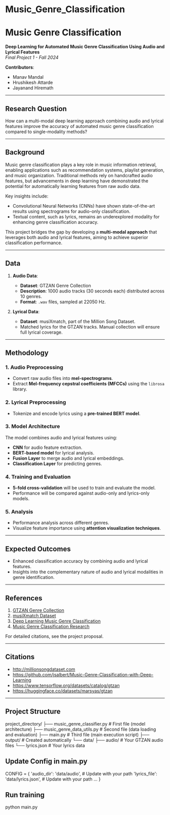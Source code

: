 # Music_Genre_Classification
# Music Genre Classification

**Deep Learning for Automated Music Genre Classification Using Audio and Lyrical Features**  
_Final Project 1 - Fall 2024_  

**Contributors**:  
- Manav Mandal  
- Hrushikesh Attarde  
- Jayanand Hiremath  

---

## Research Question

How can a multi-modal deep learning approach combining audio and lyrical features improve the accuracy of automated music genre classification compared to single-modality methods?

---

## Background

Music genre classification plays a key role in music information retrieval, enabling applications such as recommendation systems, playlist generation, and music organization. Traditional methods rely on handcrafted audio features, but advancements in deep learning have demonstrated the potential for automatically learning features from raw audio data. 

Key insights include:  
- Convolutional Neural Networks (CNNs) have shown state-of-the-art results using spectrograms for audio-only classification.  
- Textual content, such as lyrics, remains an underexplored modality for enhancing genre classification accuracy.  

This project bridges the gap by developing a **multi-modal approach** that leverages both audio and lyrical features, aiming to achieve superior classification performance.

---

## Data

1. **Audio Data**:  
   - **Dataset**: GTZAN Genre Collection  
   - **Description**: 1000 audio tracks (30 seconds each) distributed across 10 genres.  
   - **Format**: `.wav` files, sampled at 22050 Hz.  

2. **Lyrical Data**:  
   - **Dataset**: musiXmatch, part of the Million Song Dataset.  
   - Matched lyrics for the GTZAN tracks. Manual collection will ensure full lyrical coverage.

---

## Methodology

### 1. Audio Preprocessing  
- Convert raw audio files into **mel-spectrograms**.  
- Extract **Mel-frequency cepstral coefficients (MFCCs)** using the `librosa` library.

### 2. Lyrical Preprocessing  
- Tokenize and encode lyrics using a **pre-trained BERT model**.

### 3. Model Architecture  
The model combines audio and lyrical features using:  
- **CNN** for audio feature extraction.  
- **BERT-based model** for lyrical analysis.  
- **Fusion Layer** to merge audio and lyrical embeddings.  
- **Classification Layer** for predicting genres.

### 4. Training and Evaluation  
- **5-fold cross-validation** will be used to train and evaluate the model.  
- Performance will be compared against audio-only and lyrics-only models.

### 5. Analysis  
- Performance analysis across different genres.  
- Visualize feature importance using **attention visualization techniques**.

---

## Expected Outcomes

- Enhanced classification accuracy by combining audio and lyrical features.  
- Insights into the complementary nature of audio and lyrical modalities in genre identification.

---

## References

1. [GTZAN Genre Collection](https://www.tensorflow.org/datasets/catalog/gtzan)  
2. [musiXmatch Dataset](http://millionsongdataset.com/musixmatch/)  
3. [Deep Learning Music Genre Classification](https://github.com/jsalbert/Music-Genre-Classification-with-Deep-Learning)  
4. [Music Genre Classification Research](https://transactions.ismir.net/articles/10.5334/tismir.10)  

For detailed citations, see the project proposal.

---

## Citations

- http://millionsongdataset.com  
- https://github.com/jsalbert/Music-Genre-Classification-with-Deep-Learning  
- https://www.tensorflow.org/datasets/catalog/gtzan  
- https://huggingface.co/datasets/marsyas/gtzan

---

## Project Structure

project_directory/
    ├── music_genre_classifier.py     # First file (model architecture)
    ├── music_genre_data_utils.py     # Second file (data loading and evaluation)
    ├── main.py                       # Third file (main execution script)
    ├── output/                       # Created automatically
    └── data/
        ├── audio/                    # Your GTZAN audio files
        └── lyrics.json               # Your lyrics data


## Update Config in main.py

CONFIG = {
    'audio_dir': 'data/audio',        # Update with your path
    'lyrics_file': 'data/lyrics.json', # Update with your path
    ...
}


## Run training

python main.py
